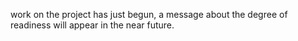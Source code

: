 work on the project has just begun, a message about the degree of readiness will appear in the near future.
